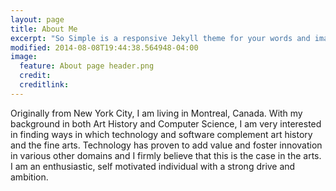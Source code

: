 ```yaml
---
layout: page
title: About Me
excerpt: "So Simple is a responsive Jekyll theme for your words and images."
modified: 2014-08-08T19:44:38.564948-04:00
image:
  feature: About page header.png
  credit: 
  creditlink:
---
```


Originally from New York City, I am living in Montreal, Canada. With my background in both Art History and Computer Science, I am very interested in finding ways in which technology and software complement art history and the fine arts. Technology has proven to add value and foster innovation in various other domains and I firmly believe that this is the case in the arts. I am an enthusiastic, self motivated individual with a strong drive and ambition.



[^1]: Example: *domain.com/category-name/post-title*